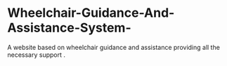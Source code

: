 # Wheelchair-Guidance-And-Assistance-System-
A website based on wheelchair guidance and assistance providing all the necessary support .
